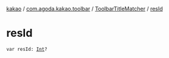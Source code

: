 [kakao](../../index.md) / [com.agoda.kakao.toolbar](../index.md) / [ToolbarTitleMatcher](index.md) / [resId](./res-id.md)

# resId

`var resId: `[`Int`](https://kotlinlang.org/api/latest/jvm/stdlib/kotlin/-int/index.html)`?`